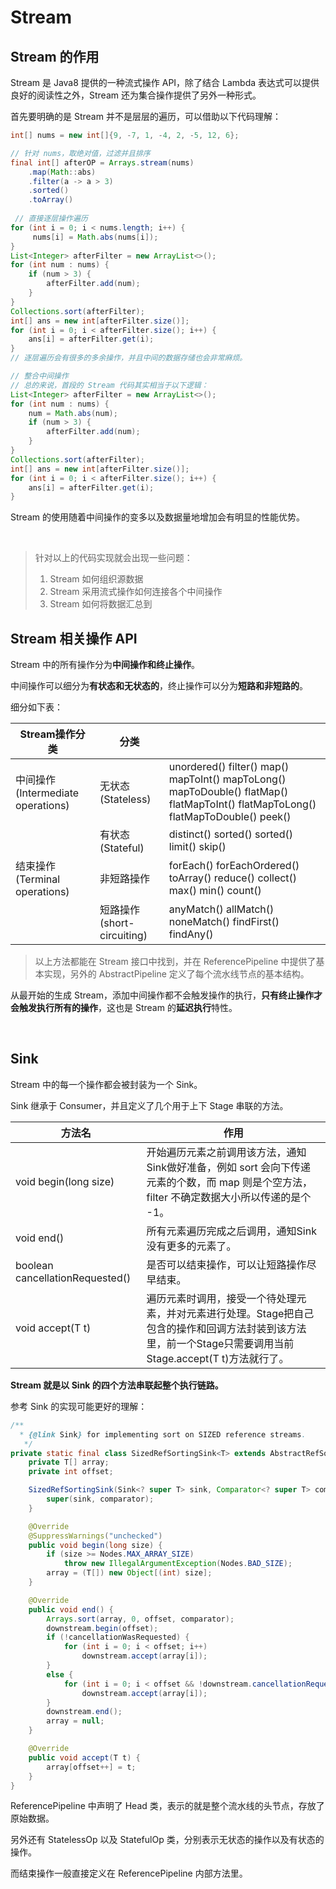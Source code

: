 # Stream

## Stream 的作用

Stream 是 Java8 提供的一种流式操作 API，除了结合 Lambda 表达式可以提供良好的阅读性之外，Stream 还为集合操作提供了另外一种形式。

首先要明确的是 Stream 并不是层层的遍历，可以借助以下代码理解：

```java
int[] nums = new int[]{9, -7, 1, -4, 2, -5, 12, 6};

// 针对 nums，取绝对值，过滤并且排序
final int[] afterOP = Arrays.stream(nums)
    .map(Math::abs)
    .filter(a -> a > 3)
    .sorted()
    .toArray()
    
 // 直接逐层操作遍历
for (int i = 0; i < nums.length; i++) {
     nums[i] = Math.abs(nums[i]);
}
List<Integer> afterFilter = new ArrayList<>();
for (int num : nums) {
    if (num > 3) {
        afterFilter.add(num);
    }
}
Collections.sort(afterFilter);
int[] ans = new int[afterFilter.size()];
for (int i = 0; i < afterFilter.size(); i++) {
    ans[i] = afterFilter.get(i);
}
// 逐层遍历会有很多的多余操作，并且中间的数据存储也会非常麻烦。

// 整合中间操作
// 总的来说，首段的 Stream 代码其实相当于以下逻辑：
List<Integer> afterFilter = new ArrayList<>();
for (int num : nums) {
    num = Math.abs(num);
    if (num > 3) {
        afterFilter.add(num);
    }
}
Collections.sort(afterFilter);
int[] ans = new int[afterFilter.size()];
for (int i = 0; i < afterFilter.size(); i++) {
    ans[i] = afterFilter.get(i);
}
```

Stream 的使用随着中间操作的变多以及数据量地增加会有明显的性能优势。

<br>

> 针对以上的代码实现就会出现一些问题：
>
> 1. Stream 如何组织源数据
> 2. Stream 采用流式操作如何连接各个中间操作
> 3. Stream 如何将数据汇总到

## Stream 相关操作 API

Stream 中的所有操作分为**中间操作和终止操作**。

中间操作可以细分为**有状态和无状态的**，终止操作可以分为**短路和非短路的**。

细分如下表：

| Stream操作分类                    | 分类                       |                                                              |
| --------------------------------- | -------------------------- | ------------------------------------------------------------ |
| 中间操作(Intermediate operations) | 无状态(Stateless)          | unordered() filter() map() mapToInt() mapToLong() mapToDouble() flatMap() flatMapToInt() flatMapToLong() flatMapToDouble() peek() |
|                                   | 有状态(Stateful)           | distinct() sorted() sorted() limit() skip()                  |
| 结束操作(Terminal operations)     | 非短路操作                 | forEach() forEachOrdered() toArray() reduce() collect() max() min() count() |
|                                   | 短路操作(short-circuiting) | anyMatch() allMatch() noneMatch() findFirst() findAny()      |

> 以上方法都能在 Stream 接口中找到，并在 ReferencePipeline 中提供了基本实现，另外的 AbstractPipeline 定义了每个流水线节点的基本结构。

从最开始的生成 Stream，添加中间操作都不会触发操作的执行，**只有终止操作才会触发执行所有的操作**，这也是 Stream 的**延迟执行**特性。

<br>



## Sink 

Stream 中的每一个操作都会被封装为一个 Sink。

Sink 继承于 Consumer，并且定义了几个用于上下 Stage 串联的方法。

| 方法名                          | 作用                                                         |
| ------------------------------- | ------------------------------------------------------------ |
| void begin(long size)           | 开始遍历元素之前调用该方法，通知Sink做好准备，例如 sort 会向下传递元素的个数，而 map 则是个空方法，filter 不确定数据大小所以传递的是个 -1。 |
| void end()                      | 所有元素遍历完成之后调用，通知Sink没有更多的元素了。         |
| boolean cancellationRequested() | 是否可以结束操作，可以让短路操作尽早结束。                   |
| void accept(T t)                | 遍历元素时调用，接受一个待处理元素，并对元素进行处理。Stage把自己包含的操作和回调方法封装到该方法里，前一个Stage只需要调用当前Stage.accept(T t)方法就行了。 |

**Stream 就是以 Sink 的四个方法串联起整个执行链路。**

参考 Sink 的实现可能更好的理解：

```java
/**
  * {@link Sink} for implementing sort on SIZED reference streams.
   */
private static final class SizedRefSortingSink<T> extends AbstractRefSortingSink<T> {
    private T[] array;
    private int offset;

    SizedRefSortingSink(Sink<? super T> sink, Comparator<? super T> comparator) {
        super(sink, comparator);
    }

    @Override
    @SuppressWarnings("unchecked")
    public void begin(long size) {
        if (size >= Nodes.MAX_ARRAY_SIZE)
            throw new IllegalArgumentException(Nodes.BAD_SIZE);
        array = (T[]) new Object[(int) size];
    }

    @Override
    public void end() {
        Arrays.sort(array, 0, offset, comparator);
        downstream.begin(offset);
        if (!cancellationWasRequested) {
            for (int i = 0; i < offset; i++)
                downstream.accept(array[i]);
        }
        else {
            for (int i = 0; i < offset && !downstream.cancellationRequested(); i++)
                downstream.accept(array[i]);
        }
        downstream.end();
        array = null;
    }

    @Override
    public void accept(T t) {
        array[offset++] = t;
    }
}
```

ReferencePipeline 中声明了 Head 类，表示的就是整个流水线的头节点，存放了原始数据。

另外还有 StatelessOp 以及 StatefulOp 类，分别表示无状态的操作以及有状态的操作。

而结束操作一般直接定义在 ReferencePipeline 内部方法里。

